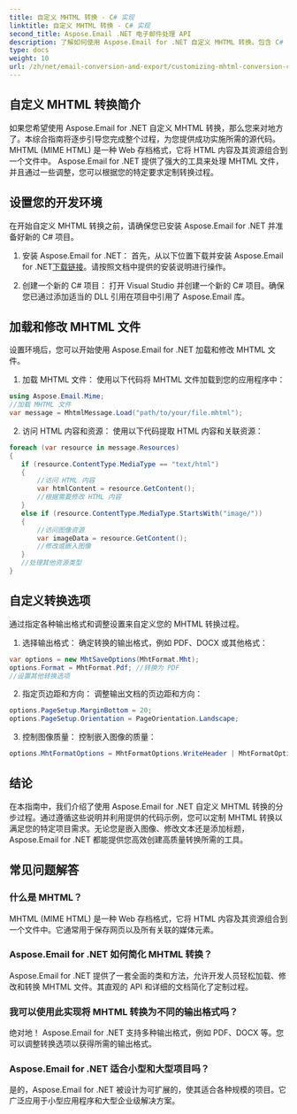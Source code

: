 ```yaml
---
title: 自定义 MHTML 转换 - C# 实现
linktitle: 自定义 MHTML 转换 - C# 实现
second_title: Aspose.Email .NET 电子邮件处理 API
description: 了解如何使用 Aspose.Email for .NET 自定义 MHTML 转换。包含 C# 源代码的分步指南。
type: docs
weight: 10
url: /zh/net/email-conversion-and-export/customizing-mhtml-conversion-csharp-implementation/
---
```


## 自定义 MHTML 转换简介

如果您希望使用 Aspose.Email for .NET 自定义 MHTML 转换，那么您来对地方了。本综合指南将逐步引导您完成整个过程，为您提供成功实施所需的源代码。 MHTML (MIME HTML) 是一种 Web 存档格式，它将 HTML 内容及其资源组合到一个文件中。 Aspose.Email for .NET 提供了强大的工具来处理 MHTML 文件，并且通过一些调整，您可以根据您的特定要求定制转换过程。

## 设置您的开发环境

在开始自定义 MHTML 转换之前，请确保您已安装 Aspose.Email for .NET 并准备好新的 C# 项目。

1. 安装 Aspose.Email for .NET：
首先，从以下位置下载并安装 Aspose.Email for .NET[下载链接](https://releases.aspose.com/email/net)。请按照文档中提供的安装说明进行操作。

2. 创建一个新的 C# 项目：
打开 Visual Studio 并创建一个新的 C# 项目。确保您已通过添加适当的 DLL 引用在项目中引用了 Aspose.Email 库。

## 加载和修改 MHTML 文件

设置环境后，您可以开始使用 Aspose.Email for .NET 加载和修改 MHTML 文件。

1. 加载 MHTML 文件：
使用以下代码将 MHTML 文件加载到您的应用程序中：

```csharp
using Aspose.Email.Mime;
//加载 MHTML 文件
var message = MhtmlMessage.Load("path/to/your/file.mhtml");
```

2. 访问 HTML 内容和资源：
使用以下代码提取 HTML 内容和关联资源：

```csharp
foreach (var resource in message.Resources)
{
   if (resource.ContentType.MediaType == "text/html")
   {
	   //访问 HTML 内容
	   var htmlContent = resource.GetContent();
	   //根据需要修改 HTML 内容
   }
   else if (resource.ContentType.MediaType.StartsWith("image/"))
   {
	   //访问图像资源
	   var imageData = resource.GetContent();
	   //修改或嵌入图像
   }
   //处理其他资源类型
}
```

## 自定义转换选项

通过指定各种输出格式和调整设置来自定义您的 MHTML 转换过程。

1. 选择输出格式：
确定转换的输出格式，例如 PDF、DOCX 或其他格式：

```csharp
var options = new MhtSaveOptions(MhtFormat.Mht);
options.Format = MhtFormat.Pdf; //转换为 PDF
//设置其他转换选项
```

2. 指定页边距和方向：
调整输出文档的页边距和方向：

```csharp
options.PageSetup.MarginBottom = 20;
options.PageSetup.Orientation = PageOrientation.Landscape;
```

3. 控制图像质量：
控制嵌入图像的质量：

```csharp
options.MhtFormatOptions = MhtFormatOptions.WriteHeader | MhtFormatOptions.HideExtraPrintHeader;
```

## 结论

在本指南中，我们介绍了使用 Aspose.Email for .NET 自定义 MHTML 转换的分步过程。通过遵循这些说明并利用提供的代码示例，您可以定制 MHTML 转换以满足您的特定项目需求。无论您是嵌入图像、修改文本还是添加标题，Aspose.Email for .NET 都能提供您高效创建高质量转换所需的工具。

## 常见问题解答

### 什么是 MHTML？

MHTML (MIME HTML) 是一种 Web 存档格式，它将 HTML 内容及其资源组合到一个文件中。它通常用于保存网页以及所有关联的媒体元素。

### Aspose.Email for .NET 如何简化 MHTML 转换？

Aspose.Email for .NET 提供了一套全面的类和方法，允许开发人员轻松加载、修改和转换 MHTML 文件。其直观的 API 和详细的文档简化了定制过程。

### 我可以使用此实现将 MHTML 转换为不同的输出格式吗？

绝对地！ Aspose.Email for .NET 支持多种输出格式，例如 PDF、DOCX 等。您可以调整转换选项以获得所需的输出格式。

### Aspose.Email for .NET 适合小型和大型项目吗？

是的，Aspose.Email for .NET 被设计为可扩展的，使其适合各种规模的项目。它广泛应用于小型应用程序和大型企业级解决方案。
